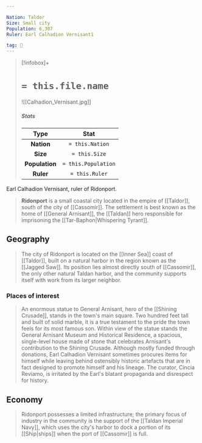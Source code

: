 ```yaml
---

Nation: Taldor
Size: Small city
Population: 6,307
Ruler: Earl Calhadion Vernisant1

tag: 🌃
---
```


> [!infobox]+
> #  `= this.file.name`
> ![[Calhadion_Vernisant.jpg]]
> ##### Stats
> Type | Stat |
> :---:|:---:|
> **Nation** | `= this.Nation` |
> **Size** | `= this.Size` |
> **Population** | `= this.Population` |
> **Ruler** | `= this.Ruler` |



 
 Earl Calhadion Vernisant, ruler of Ridonport.
> **Ridonport** is a small coastal city located in the empire of [[Taldor]], south of the city of [[Cassomir]]. The settlement is best known as the home of [[General Arnisant]], the [[Taldan]] hero responsible for imprisoning the [[Tar-Baphon|Whispering Tyrant]].



## Geography

> The city of Ridonport is located on the [[Inner Sea]] coast of [[Taldor]], built on a natural harbor in the region known as the [[Jagged Saw]]. Its position lies almost directly south of [[Cassomir]], the only other natural Taldan harbor, and the community supports itself with work from its larger neighbor.


### Places of interest

> An enormous statue to General Arnisant, hero of the [[Shining Crusade]], stands in the town's main square. Two hundred feet tall and built of solid marble, it is a true testament to the pride the town feels for its most famous son.
> Within view of the statue stands the General Arnisant Museum and Historical Residence, a spacious, single-level house made of stone that celebrates Arnisant's contribution to the Shining Crusade. Although mostly funded through donations, Earl Calhadion Vernisant sometimes procures items for himself while leaving behind ostensibly historic artefacts that are in fact designed to promote himself and his lineage. The curator, Cincia Reviamo, is irritated by the Earl's blatant propaganda and disrespect for history.


## Economy

> Ridonport possesses a limited infrastructure; the primary focus of industry in the community is the support of the [[Taldan Imperial Navy]], which uses the city's harbor to dock a portion of its [[Ship|ships]] when the port of [[Cassomir]] is full.








